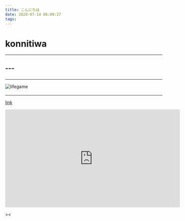 ```yaml
---
title: こんにちは
date: 2020-07-14 06:09:27
tags: 
---
```

# konnitiwa

---

## ---
###
---

![lifegame](https://user-images.githubusercontent.com/5355966/87390233-67ec2a00-c5e3-11ea-8341-84611fe31550.gif)
####

---

<a href="javascript:alert('hello')">link</a>

<iframe width="560" height="315" src="https://www.youtube.com/embed/jNQXAC9IVRw" frameborder="0" allow="accelerometer; autoplay; encrypted-media; gyroscope; picture-in-picture" allowfullscreen></iframe>

<script>
alert("hello")
</script>

&gt;&lt;

